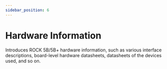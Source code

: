 ```yaml
---
sidebar_position: 6
---
```


# Hardware Information

Introduces ROCK 5B/5B+ hardware information, such as various interface descriptions, board-level hardware datasheets, datasheets of the devices used, and so on.

<DocCardList />
